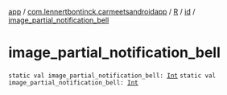 [app](../../../index.md) / [com.lennertbontinck.carmeetsandroidapp](../../index.md) / [R](../index.md) / [id](index.md) / [image_partial_notification_bell](./image_partial_notification_bell.md)

# image_partial_notification_bell

`static val image_partial_notification_bell: `[`Int`](https://kotlinlang.org/api/latest/jvm/stdlib/kotlin/-int/index.html)
`static val image_partial_notification_bell: `[`Int`](https://kotlinlang.org/api/latest/jvm/stdlib/kotlin/-int/index.html)